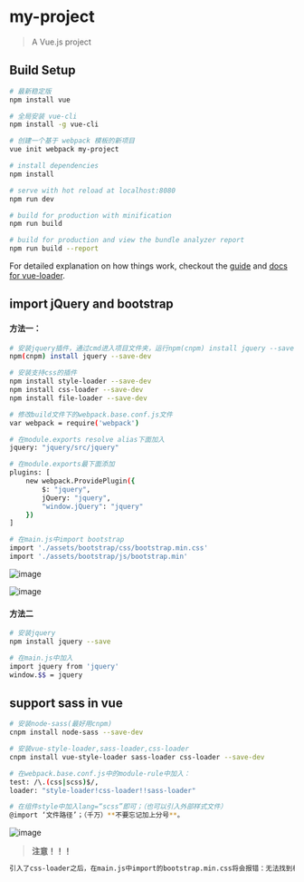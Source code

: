 # my-project

> A Vue.js project

## Build Setup

``` bash
# 最新稳定版
npm install vue

# 全局安装 vue-cli
npm install -g vue-cli

# 创建一个基于 webpack 模板的新项目
vue init webpack my-project

# install dependencies
npm install

# serve with hot reload at localhost:8080
npm run dev

# build for production with minification
npm run build

# build for production and view the bundle analyzer report
npm run build --report
```

For detailed explanation on how things work, checkout the [guide](http://vuejs-templates.github.io/webpack/) and [docs for vue-loader](http://vuejs.github.io/vue-loader).

## import jQuery and bootstrap

#### 方法一：
``` bash
# 安装jquery插件，通过cmd进入项目文件夹，运行npm(cnpm) install jquery --save-dev安装插件
npm(cnpm) install jquery --save-dev

# 安装支持css的插件
npm install style-loader --save-dev
npm install css-loader --save-dev
npm install file-loader --save-dev

# 修改build文件下的webpack.base.conf.js文件
var webpack = require('webpack')

# 在module.exports resolve alias下面加入
jquery: "jquery/src/jquery"

# 在module.exports最下面添加
plugins: [
    new webpack.ProvidePlugin({
        $: "jquery",
        jQuery: "jquery",
        "window.jQuery": "jquery"
    })
]

# 在main.js中import bootstrap
import './assets/bootstrap/css/bootstrap.min.css'
import './assets/bootstrap/js/bootstrap.min'
```
![image](http://i.imgur.com/7j5uGrT.png)

![image](http://i.imgur.com/uv0ND9t.png)

#### 方法二
``` bash
# 安装jquery
npm install jquery --save

# 在main.js中加入
import jquery from 'jquery'
window.$$ = jquery
```

## support sass in vue
``` bash
# 安装node-sass(最好用cnpm)
cnpm install node-sass --save-dev

# 安装vue-style-loader,sass-loader,css-loader
cnpm install vue-style-loader sass-loader css-loader --save-dev

# 在webpack.base.conf.js中的module-rule中加入：
test: /\.(css|scss)$/,
loader: "style-loader!css-loader!!sass-loader"

# 在组件style中加入lang=“scss”即可；（也可以引入外部样式文件）
@import ‘文件路径’；（千万）**不要忘记加上分号**。
```
![image](http://i.imgur.com/G9Slfbl.png)
> **注意！！！**
``` bash
引入了css-loader之后，在main.js中import的bootstrap.min.css将会报错：无法找到相应的模块；此时只要把bootstrap.css引入到组件的style中即可：@import ‘文件路径’；（千万**不要忘记加上分号**）。
```
